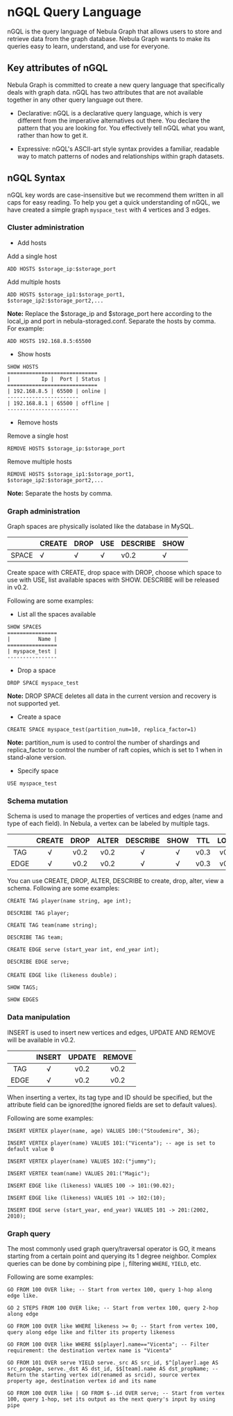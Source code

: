 # nGQL Query Language


nGQL is the query language of Nebula Graph that allows users to store and retrieve
data from the graph database. Nebula Graph wants to make its queries easy to learn,
understand, and use for everyone.

## Key attributes of nGQL

Nebula Graph is committed to create a new query language that specifically deals
with graph data. nGQL has two attributes that are not available together in any
other query language out there.

- Declarative: nGQL is a declarative query language, which is very different from
 the imperative alternatives out there. You declare the pattern that you are looking for. You effectively tell nGQL what you want, rather than how to get it.

- Expressive: nGQL's ASCII-art style syntax provides a familiar, readable way to
 match patterns of nodes and relationships within graph datasets.

## nGQL Syntax

nGQL key words are case-insensitive but we recommend them written in all caps for easy reading. To help you get a quick understanding of nGQL, we have created a simple graph `myspace_test` with 4 vertices and 3 edges.

### Cluster administration

* Add hosts

Add a single host

```
ADD HOSTS $storage_ip:$storage_port
```

Add multiple hosts

```
ADD HOSTS $storage_ip1:$storage_port1,
$storage_ip2:$storage_port2,...
```

**Note:**
Replace the $storage_ip and $storage_port here according to the local_ip and port in nebula-storaged.conf. Separate the hosts by comma. For example:

```
ADD HOSTS 192.168.8.5:65500
```


- Show hosts

```
SHOW HOSTS
=============================
|          Ip |  Port | Status |
=============================
| 192.168.8.5 | 65500 | online |
-----------------------
| 192.168.8.1 | 65500 | offline |
-----------------------
```

* Remove hosts

Remove a single host

```
REMOVE HOSTS $storage_ip:$storage_port
```

Remove multiple hosts

```
REMOVE HOSTS $storage_ip1:$storage_port1, $storage_ip2:$storage_port2,...
```

**Note:** Separate the hosts by comma.

### Graph administration

Graph spaces are physically isolated like the database in MySQL.

| | CREATE | DROP | USE | DESCRIBE | SHOW |
|---| --- | --- | ----- | -------- | ---- |
| SPACE | √ | √  | √    | v0.2     | √    |

Create space with CREATE, drop space with DROP, choose which space to use with USE, list available spaces with SHOW. DESCRIBE will be released in v0.2.

Following are some examples:

* List all the spaces available

```
SHOW SPACES
================
|         Name |
================
| myspace_test |
----------------
```

* Drop a space

```
DROP SPACE myspace_test
```
**Note:** DROP SPACE deletes all data in the current version and recovery is not supported yet.

* Create a space

```
CREATE SPACE myspace_test(partition_num=10, replica_factor=1)
```

**Note:** partition_num is used to control the number of shardings and replica_factor to control the number of raft copies, which is set to 1 when in stand-alone version.

* Specify space

```
USE myspace_test
```

### Schema mutation

Schema is used to manage the properties of vertices and edges (name and type of each field). In Nebula, a vertex can be labeled by multiple tags.

|    | CREATE | DROP | ALTER | DESCRIBE | SHOW | TTL | LOAD | DUMP |
|:-: | :-: | :-: |:-: | :-: | :-: | :-: |:-: | :-: |
|TAG | √      | v0.2 |    v0.2  |      √   |   √  |  v0.3  | v0.2    |  v0.3   |
|EDGE| √      |v0.2  |  v0.2 |  √       |  √   |v0.3 | v0.2 | v0.3 |

You can use CREATE, DROP, ALTER, DESCRIBE to create, drop, alter, view a schema.
Following are some examples:

```
CREATE TAG player(name string, age int);
```

```
DESCRIBE TAG player;
```

```
CREATE TAG team(name string);
```

```
DESCRIBE TAG team;
```

```
CREATE EDGE serve (start_year int, end_year int);
```

```
DESCRIBE EDGE serve;
```

```
CREATE EDGE like (likeness double)；
```

```
SHOW TAGS;
```

```
SHOW EDGES
```

### Data manipulation

INSERT is used to insert new vertices and edges, UPDATE AND REMOVE will be available in v0.2.

|   | INSERT | UPDATE | REMOVE |
|:-: | :-: | :-: |:-: |
|TAG | √   | v0.2     | v0.2   |
|EDGE | √   | v0.2    | v0.2|

When inserting a vertex, its tag type and ID should be specified, but the attribute field can be ignored(the ignored fields are set to default values).

Following are some examples:

```
INSERT VERTEX player(name, age) VALUES 100:("Stoudemire", 36);
```

```
INSERT VERTEX player(name) VALUES 101:("Vicenta"); -- age is set to default value 0
```

```
INSERT VERTEX player(name) VALUES 102:("jummy");
```

```
INSERT VERTEX team(name) VALUES 201:("Magic");
```

```
INSERT EDGE like (likeness) VALUES 100 -> 101:(90.02);
```

```
INSERT EDGE like (likeness) VALUES 101 -> 102:(10);
```

```
INSERT EDGE serve (start_year, end_year) VALUES 101 -> 201:(2002, 2010);
```

### Graph query

The most commonly used graph query/traversal operator is GO, it means starting from a certain point and querying its 1 degree neighbor. Complex queries can be done by combining pipe `|`, filtering `WHERE`, `YIELD`, etc.

Following are some examples:

```
GO FROM 100 OVER like; -- Start from vertex 100, query 1-hop along edge like.
```

```
GO 2 STEPS FROM 100 OVER like; -- Start from vertex 100, query 2-hop along edge
```

```
GO FROM 100 OVER like WHERE likeness >= 0; -- Start from vertex 100, query along edge like and filter its property likeness
```

```
GO FROM 100 OVER like WHERE $$[player].name=="Vicenta"; -- Filter requirement: the destination vertex name is "Vicenta"
```

```
GO FROM 101 OVER serve YIELD serve._src AS src_id, $^[player].age AS src_propAge, serve._dst AS dst_id, $$[team].name AS dst_propName; -- Return the starting vertex id(renamed as srcid), source vertex property age, destination vertex id and its name
```

```
GO FROM 100 OVER like | GO FROM $-.id OVER serve; -- Start from vertex 100, query 1-hop, set its output as the next query's input by using pipe
```



<!-- ## Syntax norms

In order to be consistent with ourselves and other nGQL users, we recommend
you to follow these syntax norms:

- KEYWORDS are in uppercase

  - eg: `SHOW SPACES` the keywords here are all written in uppercase

- Tags are in upper camel case (start with uppercase）

  - eg: `CREATE TAG ManageTeam` the tag name **ManageTeam** is written in upper
  camel case

- EDGES are in upper snake case (like IS_A)

  - eg: CREATE EDGE Play_for (name) the edge name **Play_for** is written in upper
   snake case

- Property names are in lower camel case

  - eg: inService


  | Graph entity  | Recommended style | Example |
  |:-: | :-: | :-: |:-: |
  |Key words | Upper case   | SHOW SPACES     |
  |Vertex tags | Upper camel case, beginning with an upper-case character   | ManageTeam   |
  |Edges | Upper snake case, beginning with an upper-case character   | Play_for   |
  |Property names | Lower camel case, beginning with a lower-case character   | inService   | -->
